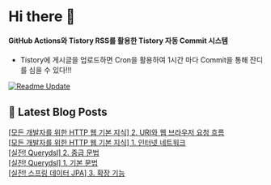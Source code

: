 
# Hi there 👋

#### GitHub Actions와 Tistory RSS를 활용한 Tistory 자동 Commit 시스템

- Tistory에 게시글을 업로드하면 Cron을 활용하여 1시간 마다 Commit을 통해 잔디를 심을 수 있다!!!

[![Readme Update](https://github.com/ParkSeYun98/Tistory/actions/workflows/main.yml/badge.svg)](https://github.com/ParkSeYun98/Tistory/actions/workflows/main.yml) <br>

## 📕 Latest Blog Posts

<a href=https://developisntcool.tistory.com/entry/%EB%AA%A8%EB%93%A0-%EA%B0%9C%EB%B0%9C%EC%9E%90%EB%A5%BC-%EC%9C%84%ED%95%9C-HTTP-%EC%9B%B9-%EA%B8%B0%EB%B3%B8-%EC%A7%80%EC%8B%9D-2-URI%EC%99%80-%EC%9B%B9-%EB%B8%8C%EB%9D%BC%EC%9A%B0%EC%A0%80-%EC%9A%94%EC%B2%AD-%ED%9D%90%EB%A6%84>[모든 개발자를 위한 HTTP 웹 기본 지식] 2. URI와 웹 브라우저 요청 흐름</a></br><a href=https://developisntcool.tistory.com/entry/%EB%AA%A8%EB%93%A0-%EA%B0%9C%EB%B0%9C%EC%9E%90%EB%A5%BC-%EC%9C%84%ED%95%9C-HTTP-%EC%9B%B9-%EA%B8%B0%EB%B3%B8-%EC%A7%80%EC%8B%9D-1-%EC%9D%B8%ED%84%B0%EB%84%B7-%EB%84%A4%ED%8A%B8%EC%9B%8C%ED%81%AC>[모든 개발자를 위한 HTTP 웹 기본 지식] 1. 인터넷 네트워크</a></br><a href=https://developisntcool.tistory.com/entry/%EC%8B%A4%EC%A0%84-Querydsl-2-%EC%A4%91%EA%B8%89-%EB%AC%B8%EB%B2%95>[실전! Querydsl] 2. 중급 문법</a></br><a href=https://developisntcool.tistory.com/entry/%EC%8B%A4%EC%A0%84-Querydsl-1-%EA%B8%B0%EB%B3%B8-%EB%AC%B8>[실전! Querydsl] 1. 기본 문법</a></br><a href=https://developisntcool.tistory.com/entry/%EC%8B%A4%EC%A0%84-%EC%8A%A4%ED%94%84%EB%A7%81-%EB%8D%B0%EC%9D%B4%ED%84%B0-JPA-3-%ED%99%95%EC%9E%A5-%EA%B8%B0%EB%8A%A5>[실전! 스프링 데이터 JPA] 3. 확장 기능</a></br>